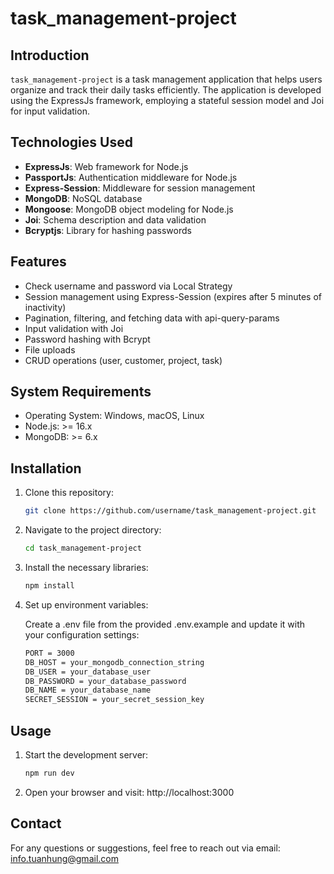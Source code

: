 # task_management-project

## Introduction

   `task_management-project` is a task management application that helps users organize and track their daily tasks efficiently. The application is developed         using the ExpressJs framework, employing a stateful session model and Joi for input validation.

## Technologies Used

- **ExpressJs**: Web framework for Node.js
- **PassportJs**: Authentication middleware for Node.js
- **Express-Session**: Middleware for session management
- **MongoDB**: NoSQL database
- **Mongoose**: MongoDB object modeling for Node.js
- **Joi**: Schema description and data validation
- **Bcryptjs**: Library for hashing passwords

## Features

- Check username and password via Local Strategy
- Session management using Express-Session (expires after 5 minutes of inactivity)
- Pagination, filtering, and fetching data with api-query-params
- Input validation with Joi
- Password hashing with Bcrypt
- File uploads
- CRUD operations (user, customer, project, task)

## System Requirements

- Operating System: Windows, macOS, Linux
- Node.js: >= 16.x
- MongoDB: >= 6.x

## Installation

1. Clone this repository:
   ```sh
   git clone https://github.com/username/task_management-project.git
   ```
2. Navigate to the project directory:
   ```sh
   cd task_management-project
   ```
4. Install the necessary libraries:
   ```sh
   npm install
   ```
5. Set up environment variables:

    Create a .env file from the provided .env.example and update it with your configuration settings:
   ```sh
   PORT = 3000
   DB_HOST = your_mongodb_connection_string
   DB_USER = your_database_user
   DB_PASSWORD = your_database_password
   DB_NAME = your_database_name
   SECRET_SESSION = your_secret_session_key
   ```

## Usage
   
 1. Start the development server:
    ```sh
    npm run dev
    ```
 2. Open your browser and visit:
    http://localhost:3000
   
 ## Contact
 
   For any questions or suggestions, feel free to reach out via email: info.tuanhung@gmail.com
